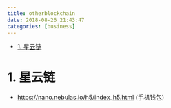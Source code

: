 ```yaml
---
title: otherblockchain
date: 2018-08-26 21:43:47
categories: [business]
---
```



<!-- TOC -->

- [1. 星云链](#1-星云链)

<!-- /TOC -->

<a id="markdown-1-星云链" name="1-星云链"></a>
# 1. 星云链

* https://nano.nebulas.io/h5/index_h5.html (手机钱包)


